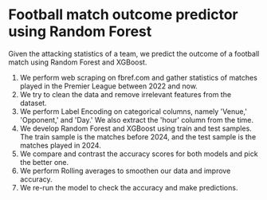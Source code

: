 # Football match outcome predictor using Random Forest

Given the attacking statistics of a team, we predict the outcome of a football match using Random Forest and XGBoost.

1. We perform web scraping on fbref.com and gather statistics of matches played in the Premier League between 2022 and now.
2. We try to clean the data and remove irrelevant features from the dataset.
3. We perform Label Encoding on categorical columns, namely 'Venue,' 'Opponent,' and 'Day.' We also extract the 'hour' column from the time.
4. We develop Random Forest and XGBoost using train and test samples. The train sample is the matches before 2024, and the test sample is the matches played in 2024.
5. We compare and contrast the accuracy scores for both models and pick the better one.
6. We perform Rolling averages to smoothen our data and improve accuracy.
7. We re-run the model to check the accuracy and make predictions.
